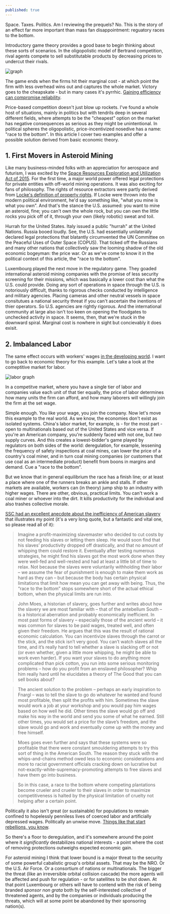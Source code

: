 ```yaml
---
published: true
---
```

Space. Taxes. Politics. Am I reviewing the prequels? No. This is the story of an effect far more important than mass fan disappointment: reguatory races to the bottom.

Introductory game theory provides a good base to begin thinking about these sorts of scenarios. In the oligopolistic model of Bertrand competition, rival agents compete to sell substitutable products by decreasing prices to undercut their rivals. 

![graph]({{site.baseurl}}/images/s.png)


The game ends when the firms hit their marginal cost - at which point the firm with less overhead wins out and captures the whole market. Victory goes to the cheapskate - but in many cases it's pyrrhic. [Gaining efficiency can compromise reliability](https://timeline.com/spacex-musk-rocket-failures-c22975218fbe).

Price-based competition doesn't just blow up rockets. I've found a whole host of situations, mainly in politics but with tendrils deep in several different fields, where attempts to be the "cheapest" option on the market has negative consequences as serious as they might be unintentional. In political spheres the oligopolistic, price-incentivized nosedive has a name: "race to the bottom". In this article I cover two examples and offer a possible solution derived from basic economic theory.

## 1. First Movers in Asteroid Mining
Like many business-minded folks with an appreciation for aerospace and futurism, I was excited by the [Space Resources Exploration and Utilization Act of 2015](https://www.congress.gov/bill/114th-congress/house-bill/1508). For the first time, a major world power offered legal protections for private entities with off-world mining operations. It was also exciting for fans of philosophy. The rights of resource extractors were partly derived from [Locke's definition of property rights](https://plato.stanford.edu/entries/locke-political/#Pro). If Locke were thrown into the modern political environment, he'd say something like, "what you mine is what you own". And that's the stance the U.S. assumed: you want to mine an asteroid, fine; you can't own the whole rock, but you can own the little rocks you pick off of it, through your own (likely robotic) sweat and toil.

Hurrah for the United States. Italy issued a public "hurrah" at the United Nations. Russia booed loudly. See, the U.S. had essentially unilaterally declared legal protections that blatantly circumvented the UN Committee on the Peaceful Uses of Outer Space (COPUS). That ticked off the Russians and many other nations that collectively saw the looming shadow of the old economic bogeyman: the price war. Or as we've come to know it in the political context of this article, the "race to the bottom".

Luxembourg played the next move in the regulatory game. They goaded international asteroid mining companies with the promise of less security screening for their missions, which was basically a lower cost than what the U.S. could provide. Doing any sort of operations in space through the U.S. is notoriously difficult, thanks to rigorous checks conducted by intelligence and military agencies. Placing cameras and other neutral vessels in space consitutues a national security threat if you can't ascertain the inentions of thier operators. So U.S. agencies are rightly rigorous. And the international community at large also isn't too keen on opening the floodgates to unchecked activity in space. It seems, then, that we're stuck in the downward spiral. Marginal cost is nowhere in sight but concievably it does exisit.

## 2. Imbalanced Labor
The same effect occurs with workers' wages [in the developing world](https://www.sciencedirect.com/science/article/pii/S0185166717300115). I want to go back to economic theory for this example. Let's take a look at the comeptitive market for labor.

![labor graph]({{site.baseurl}}/images/labor.gif)

In a competitve market, where you have a single tier of labor and companies value each unit of that tier equally, the price of labor determines how many units the firm can afford, and how many laborers will willingly join the firm at the set wage.

Simple enough. You like your wage, you join the company. Now let's move this example to the real world. As we know, the economies don't exist as isolated systems. China's labor market, for example, is - for the most part - open to multinationals based out of the United States and vice versa. If you're an American company, you're suddenly faced with not one, but _two_ supply curves. And this creates a lowest-bidder's game played by regulators on both sides of the world: deregulation, for example, lessening the frequency of safety inspections at coal mines, can lower the price of a country's coal miner, and in turn coal mining companies (or customers that use coal as an intermediate product) benefit from boons in margins and demand. Cue a "race to the bottom".

But we know that in general equilibrium the race has a finish line; or at least a place where one of the runners breaks an ankle and stalls. If other markets are available, workers can (in theory) jump ship to an industry with higher wages. There are other, obvious, practical limits. You can't work a coal miner or whoever into the dirt. It kills productivity for the individual and also trashes collective morale.

[SSC had an excellent anecdote about the inefficiency of American slavery](http://slatestarcodex.com/2014/07/30/meditations-on-moloch/) that illustrates my point (it's a very long quote, but a fantastic and vital one, so please read all of it):

> Imagine a profit-maximizing slavemaster who decided to cut costs by not feeding his slaves or letting them sleep. He would soon find that his slaves’ productivity dropped off drastically, and that no amount of whipping them could restore it. Eventually after testing numerous strategies, he might find his slaves got the most work done when they were well-fed and well-rested and had at least a little bit of time to relax. Not because the slaves were voluntarily withholding their labor – we assume the fear of punishment is enough to make them work as hard as they can – but because the body has certain physical limitations that limit how mean you can get away with being. Thus, the “race to the bottom” stops somewhere short of the actual ethical bottom, when the physical limits are run into.

> John Moes, a historian of slavery, goes further and writes about how the slavery we are most familiar with – that of the antebellum South – is a historical aberration and probably economically inefficient. In most past forms of slavery – especially those of the ancient world – it was common for slaves to be paid wages, treated well, and often given their freedom.
> He argues that this was the result of rational economic calculation. You can incentivize slaves through the carrot or the stick, and the stick isn’t very good. You can’t watch slaves all the time, and it’s really hard to tell whether a slave is slacking off or not (or even whether, given a little more whipping, he might be able to work even harder). If you want your slaves to do anything more complicated than pick cotton, you run into some serious monitoring problems – how do you profit from an enslaved philosopher? Whip him really hard until he elucidates a theory of The Good that you can sell books about?

> The ancient solution to the problem – perhaps an early inspiration to Fnargl – was to tell the slave to go do whatever he wanted and found most profitable, then split the profits with him. Sometimes the slave would work a job at your workshop and you would pay him wages based on how well he did. Other times the slave would go off and make his way in the world and send you some of what he earned. Still other times, you would set a price for the slave’s freedom, and the slave would go and work and eventually come up with the money and free himself.

> Moes goes even further and says that these systems were so profitable that there were constant smouldering attempts to try this sort of thing in the American South. The reason they stuck with the whips-and-chains method owed less to economic considerations and more to racist government officials cracking down on lucrative but not-exactly-white-supremacy-promoting attempts to free slaves and have them go into business.

> So in this case, a race to the bottom where competing plantations become crueler and crueler to their slaves in order to maximize competitiveness is halted by the physical limitation of cruelty not helping after a certain point.


Politically it also isn't great (or sustainable) for populations to remain confined to hopelessly penniless lives of coerced labor and artificially depressed wages. Politically an unwise move. [Things like that start rebellions, you know](https://en.wikipedia.org/wiki/October_Revolution).

So there's a floor to deregulation, and it's somewhere around the point where it _significantly_ destabilizes national interests - a point where the cost of removing protections outweighs expected economic gain.

For asteroid mining I think that lower bound is a major threat to the security of some powerful cabalistic group's orbital assets. That may be the NRO. Or the U.S. Air Force. Or a consortium of nations or multinationals. The bigger the threat (like an irreversible orbital collision cascade) the more agents will be affected and push for regulation - or for satellites to be shot down. At that point Luxembourg or others will have to contend with the risk of being branded _sponsor non grata_ both by the self-interested collective of threatened agents, and by the companies or individuals producing the threats, which will at some point be abandoned by their sponsoring nation(s).
